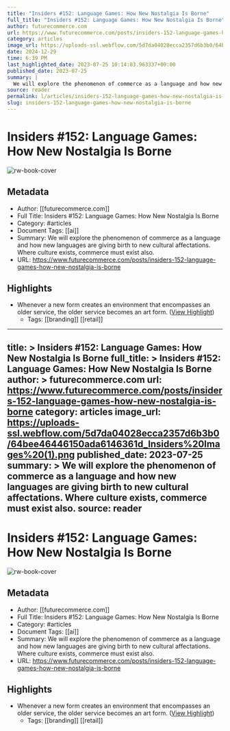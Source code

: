 ```yaml
---
title: "Insiders #152: Language Games: How New Nostalgia Is Borne"
full_title: "Insiders #152: Language Games: How New Nostalgia Is Borne"
author: futurecommerce.com
url: https://www.futurecommerce.com/posts/insiders-152-language-games-how-new-nostalgia-is-borne
category: articles
image_url: https://uploads-ssl.webflow.com/5d7da04028ecca2357d6b3b0/64bee46446150ada6146361d_Insiders%20Images%20(1).png
date: 2024-12-29
time: 6:39 PM
last_highlighted_date: 2023-07-25 10:14:03.963337+00:00
published_date: 2023-07-25
summary: |
  We will explore the phenomenon of commerce as a language and how new languages are giving birth to new cultural affectations. Where culture exists, commerce must exist also.
source: reader
permalink: l/articles/insiders-152-language-games-how-new-nostalgia-is-borne
slug: insiders-152-language-games-how-new-nostalgia-is-borne
---
```

# Insiders #152: Language Games: How New Nostalgia Is Borne

![rw-book-cover](https://uploads-ssl.webflow.com/5d7da04028ecca2357d6b3b0/64bee46446150ada6146361d_Insiders%20Images%20(1).png)

## Metadata
- Author: [[futurecommerce.com]]
- Full Title: Insiders #152: Language Games: How New Nostalgia Is Borne
- Category: #articles
- Document Tags: [[ai]] 
- Summary: We will explore the phenomenon of commerce as a language and how new languages are giving birth to new cultural affectations. Where culture exists, commerce must exist also.
- URL: https://www.futurecommerce.com/posts/insiders-152-language-games-how-new-nostalgia-is-borne

## Highlights
- Whenever a new form creates an environment that encompasses an older service, the older service becomes an art form. ([View Highlight](https://read.readwise.io/read/01h668n91gpnwcffryaqt9wdkn))
    - Tags: [[branding]] [[retail]] 


---
title: >
  Insiders #152: Language Games: How New Nostalgia Is Borne
full_title: >
  Insiders #152: Language Games: How New Nostalgia Is Borne
author: >
  futurecommerce.com
url: https://www.futurecommerce.com/posts/insiders-152-language-games-how-new-nostalgia-is-borne
category: articles
image_url: https://uploads-ssl.webflow.com/5d7da04028ecca2357d6b3b0/64bee46446150ada6146361d_Insiders%20Images%20(1).png
published_date: 2023-07-25
summary: >
  We will explore the phenomenon of commerce as a language and how new languages are giving birth to new cultural affectations. Where culture exists, commerce must exist also.
source: reader
---
# Insiders #152: Language Games: How New Nostalgia Is Borne

![rw-book-cover](https://uploads-ssl.webflow.com/5d7da04028ecca2357d6b3b0/64bee46446150ada6146361d_Insiders%20Images%20(1).png)

## Metadata
- Author: [[futurecommerce.com]]
- Full Title: Insiders #152: Language Games: How New Nostalgia Is Borne
- Category: #articles
- Document Tags: [[ai]] 
- Summary: We will explore the phenomenon of commerce as a language and how new languages are giving birth to new cultural affectations. Where culture exists, commerce must exist also.
- URL: https://www.futurecommerce.com/posts/insiders-152-language-games-how-new-nostalgia-is-borne

## Highlights
- Whenever a new form creates an environment that encompasses an older service, the older service becomes an art form. ([View Highlight](https://read.readwise.io/read/01h668n91gpnwcffryaqt9wdkn))
    - Tags: [[branding]] [[retail]] 


